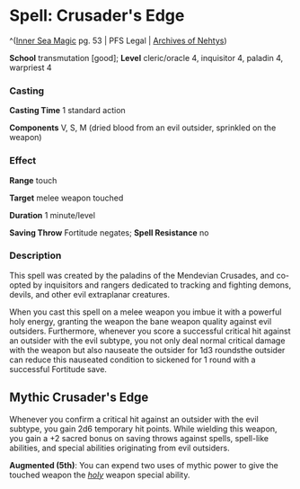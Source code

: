 # Spell: Crusader's Edge

^([Inner Sea Magic][ss-crusader-s-edge] pg. 53 | PFS Legal | [Archives of Nehtys][sn-crusader-s-edge])

**School** transmutation [good]; **Level** cleric/oracle 4, inquisitor 4, paladin 4, warpriest 4

### Casting

**Casting Time** 1 standard action  

**Components** V, S, M (dried blood from an evil outsider, sprinkled on the weapon)

### Effect

**Range** touch  

**Target** melee weapon touched  

**Duration** 1 minute/level  

**Saving Throw** Fortitude negates; **Spell Resistance** no

### Description

This spell was created by the paladins of the Mendevian Crusades, and co-opted by inquisitors and rangers dedicated to tracking and fighting demons, devils, and other evil extraplanar creatures.  

When you cast this spell on a melee weapon you imbue it with a powerful holy energy, granting the weapon the bane weapon quality against evil outsiders. Furthermore, whenever you score a successful critical hit against an outsider with the evil subtype, you not only deal normal critical damage with the weapon but also nauseate the outsider for 1d3 roundsthe outsider can reduce this nauseated condition to sickened for 1 round with a successful Fortitude save.

## Mythic Crusader's Edge

Whenever you confirm a critical hit against an outsider with the evil subtype, you gain 2d6 temporary hit points. While wielding this weapon, you gain a +2 sacred bonus on saving throws against spells, spell-like abilities, and special abilities originating from evil outsiders.  

**Augmented (5th)**: You can expend two uses of mythic power to give the touched weapon the _[holy]_ weapon special ability.

[ss-crusader-s-edge]: http://paizo.com/store/games/rolep
[sn-crusader-s-edge]: http://www.archivesofnethys.com/SpellDisplay.aspx?ItemName=Crusader%27s%20Edge
[holy]: http://www.archivesofnethys.com/SpellDisplay.aspx?ItemName=holy
